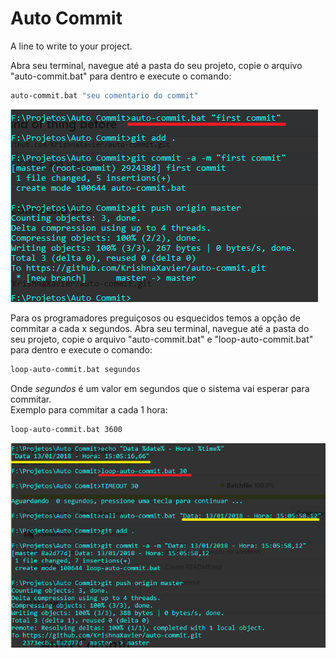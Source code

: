 # Auto Commit
A line to write to your project.

Abra seu terminal, navegue até a pasta do seu projeto, copie o arquivo "auto-commit.bat" para dentro e execute o comando:

``` bash
auto-commit.bat "seu comentario do commit"
```

<img src="README_images/ex-windows.png" />

Para os programadores preguiçosos ou esquecidos temos a opção de commitar a cada x segundos.
Abra seu terminal, navegue até a pasta do seu projeto, copie o arquivo "auto-commit.bat" e "loop-auto-commit.bat" para dentro e execute o comando:

``` bash
loop-auto-commit.bat segundos
```

Onde <i>segundos</i> é um valor em segundos que o sistema vai esperar para commitar.<br>
Exemplo para commitar a cada 1 hora:

``` bash
loop-auto-commit.bat 3600
```

<img src="README_images/ex-windows-loop.png" />
